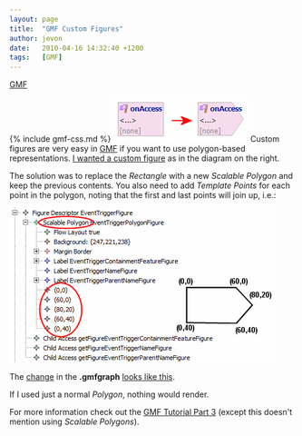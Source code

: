 ```yaml
---
layout: page
title:  "GMF Custom Figures"
author: jevon
date:   2010-04-16 14:32:40 +1200
tags:   [GMF]
---
```


[GMF](gmf.md)

{% include gmf-css.md %}<img src="/img/gmf/custom-figure-1.png" class="gmf">Custom figures are very easy in [GMF](gmf.md) if you want to use polygon-based representations. <a href="http://code.google.com/p/iaml/issues/detail?id=93">I wanted a custom figure</a> as in the diagram on the right.

The solution was to replace the _Rectangle_ with a new _Scalable Polygon_ and keep the previous contents. You also need to add _Template Points_ for each point in the polygon, noting that the first and last points will join up, i.e.:

<img src="/img/gmf/custom-figure-2.png" class="gmf-left">

The <a href="http://code.google.com/p/iaml/source/detail?r=1911">change</a> in the **.gmfgraph** <a href="http://code.google.com/p/iaml/source/diff?spec=svn1911&r=1911&path=/trunk/org.openiaml.model/model/iaml.gmfgraph">looks like this</a>.

If I used just a normal _Polygon_, nothing would render.

For more information check out the <a href="http://wiki.eclipse.org/GMF_Tutorial_Part_3#Composite_Figures">GMF Tutorial Part 3</a> (except this doesn't mention using _Scalable Polygons_).
